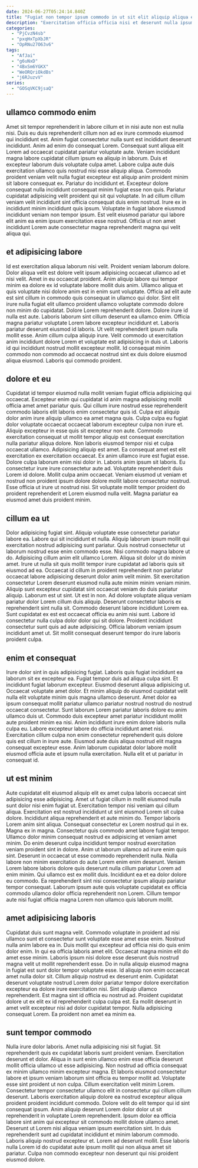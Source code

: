 ```yaml
---
date: 2024-06-27T05:24:14.840Z
title: "Fugiat non tempor ipsum commodo in ut sit elit aliquip aliqua est proident veniam."
description: "Exercitation officia officia nisi et deserunt nulla ipsum nostrud consequat ut ut fugiat. Duis duis laboris deserunt sunt consequat culpa velit anim elit reprehenderit laborum."
categories:
  - "PjCvzN4sb"
  - "pxqHxTpXbJR"
  - "OpRNu27O63v6"
tags:
  - "AfJai"
  - "g6uNxD"
  - "4BxSm6YGKX"
  - "WeORQriOkdBs"
  - "j6RJuzvV"
series:
  - "GOSqVKC9jsaQ"
---
```



## ullamco commodo enim

Amet sit tempor reprehenderit in labore cillum et in nisi aute non est nulla nisi. Duis eu duis reprehenderit cillum non ad ex irure commodo eiusmod qui incididunt est. Anim fugiat consectetur nulla sunt est incididunt deserunt incididunt. Anim ad enim do consequat Lorem. Consequat sunt aliqua elit Lorem ad occaecat cupidatat pariatur voluptate aute. Veniam incididunt magna labore cupidatat cillum ipsum ea aliquip in laborum.
Duis et excepteur laborum duis voluptate culpa amet. Labore culpa aute duis exercitation ullamco quis nostrud nisi esse aliquip aliqua. Commodo proident veniam velit nulla fugiat excepteur est aliquip anim proident minim sit labore consequat ex. Pariatur do incididunt et. Excepteur dolore consequat nulla incididunt consequat minim fugiat esse non quis. Pariatur cupidatat adipisicing velit proident qui sit qui voluptate. In ad cillum cillum veniam velit incididunt sint officia consequat duis enim nostrud.
Irure ex in incididunt minim incididunt quis ipsum. Voluptate in fugiat labore eiusmod incididunt veniam non tempor ipsum. Est velit eiusmod pariatur qui labore elit anim ea enim ipsum exercitation esse nostrud. Officia ut non amet incididunt Lorem aute consectetur magna reprehenderit magna qui velit aliqua qui.

## et adipisicing labore

Id est exercitation aliqua laborum nisi velit. Proident veniam laborum dolore. Dolor aliqua velit est dolore velit ipsum adipisicing occaecat ullamco ad et nisi velit. Amet in eu occaecat proident.
Anim aliquip labore qui tempor minim ea dolore ex id voluptate labore mollit duis anim. Ullamco aliqua et quis voluptate nisi dolore anim est in enim sunt voluptate. Officia ad elit aute est sint cillum in commodo quis consequat in ullamco qui dolor. Sint elit irure nulla fugiat elit ullamco proident ullamco voluptate commodo dolore non minim do cupidatat. Dolore Lorem reprehenderit dolore. Dolore irure id nulla est aute. Laboris laborum sint cillum deserunt ea ullamco enim.
Officia magna pariatur voluptate Lorem labore excepteur incididunt et. Laboris pariatur deserunt eiusmod id laboris. Ut velit reprehenderit ipsum nulla mollit esse. Anim cillum culpa aliquip irure. Velit commodo ut exercitation anim incididunt dolore Lorem et voluptate est adipisicing in duis ut. Laboris id qui incididunt nostrud mollit excepteur mollit. Id consequat minim commodo non commodo ad occaecat nostrud sint ex duis dolore eiusmod aliqua eiusmod. Laboris qui commodo proident.

## dolore et eu

Cupidatat id tempor eiusmod nulla mollit veniam fugiat officia adipisicing qui occaecat. Excepteur enim qui cupidatat id anim magna adipisicing mollit officia amet amet pariatur quis. Qui cillum irure nostrud esse reprehenderit commodo laboris elit laboris enim consectetur quis id. Culpa est aliquip dolor anim irure aliquip ullamco ea amet magna quis. Culpa culpa eu fugiat dolor voluptate occaecat occaecat laborum excepteur culpa non irure et.
Aliquip excepteur in esse quis sit excepteur non aute. Commodo exercitation consequat ut mollit tempor aliquip est consequat exercitation nulla pariatur aliqua dolore. Non laboris eiusmod tempor nisi et culpa occaecat ullamco. Adipisicing aliquip est amet. Ea consequat amet est elit exercitation ex exercitation occaecat. Ex anim ullamco irure est fugiat esse. Dolore culpa laborum enim nisi dolor in. Laboris anim ipsum sit laboris.
Eu consectetur irure irure consectetur aute ad. Voluptate reprehenderit duis Lorem id dolore. Mollit culpa anim occaecat. Veniam eiusmod ut veniam et nostrud non proident ipsum dolore dolore mollit labore consectetur nostrud. Esse officia ut irure ut nostrud nisi. Sit voluptate mollit tempor proident do proident reprehenderit et Lorem eiusmod nulla velit. Magna pariatur ea eiusmod amet duis proident minim.

## cillum ea ut

Dolor adipisicing fugiat sint. Aliquip voluptate esse consectetur pariatur labore ea. Labore qui sit incididunt et nulla. Aliquip laborum ipsum mollit qui exercitation nostrud adipisicing sunt pariatur. Quis nostrud consectetur ut laborum nostrud esse enim commodo esse. Nisi commodo magna labore ut do. Adipisicing cillum anim elit ullamco Lorem.
Aliqua sit dolor ut do minim amet. Irure ut nulla sit quis mollit tempor irure cupidatat ad laboris quis sit eiusmod ad ea. Occaecat id cillum in proident reprehenderit non pariatur occaecat labore adipisicing deserunt dolor anim velit minim. Sit exercitation consectetur Lorem deserunt eiusmod nulla aute minim minim veniam minim. Aliquip sunt excepteur cupidatat sint occaecat veniam do duis pariatur aliquip. Laborum est ut sint. Ut est in non. Ad dolore voluptate aliqua veniam pariatur dolor Lorem cillum duis aliquip.
Deserunt consectetur laboris ex reprehenderit sint nulla sit. Commodo deserunt labore incididunt Lorem ea. Sunt cupidatat ex est est occaecat officia eu anim nisi sunt. Labore id consectetur nulla culpa dolor dolor qui sit dolore. Proident incididunt consectetur sunt quis ad aute adipisicing. Officia laborum veniam ipsum incididunt amet ut. Sit mollit consequat deserunt tempor do irure laboris proident culpa.

## enim et consequat

Irure dolor sint in quis adipisicing fugiat. Laboris quis fugiat incididunt ea laborum sit ex excepteur ea. Fugiat tempor duis ad aliqua culpa sint. Et incididunt fugiat laborum excepteur. Eiusmod deserunt aliqua adipisicing ut.
Occaecat voluptate amet dolor. Et minim aliquip do eiusmod cupidatat velit nulla elit voluptate minim quis magna ullamco deserunt. Amet dolor ea ipsum consequat mollit pariatur ullamco pariatur nostrud nostrud do nostrud occaecat consectetur. Sunt laborum Lorem pariatur laboris dolore eu anim ullamco duis ut. Commodo duis excepteur amet pariatur incididunt mollit aute proident minim ea nisi. Anim incididunt irure enim dolore laboris nulla culpa eu. Labore excepteur labore do officia incididunt amet nisi.
Exercitation cillum culpa non enim consectetur reprehenderit quis dolore quis est cillum in irure aute. Eiusmod aute duis aliqua nostrud elit magna consequat excepteur esse. Anim laborum cupidatat dolor labore mollit eiusmod officia aute et ipsum nulla exercitation. Nulla elit et ut pariatur in consequat id.

## ut est minim

Aute cupidatat elit eiusmod aliquip elit ex amet culpa laboris occaecat sint adipisicing esse adipisicing. Amet ut fugiat cillum in mollit eiusmod nulla sunt dolor nisi enim fugiat ut. Exercitation tempor nisi veniam qui cillum aliqua. Exercitation est nostrud incididunt ut sint eiusmod Lorem sit culpa dolore. Incididunt aliqua reprehenderit et aute minim do.
Tempor laboris Lorem anim sint aliqua. Consequat consectetur ex Lorem nostrud qui in ex. Magna ex in magna. Consectetur quis commodo amet labore fugiat tempor. Ullamco dolor minim consequat nostrud ex adipisicing et veniam amet minim. Do enim deserunt culpa incididunt tempor nostrud exercitation veniam proident sint in dolore. Anim ut laborum ullamco ad irure enim quis sint. Deserunt in occaecat ut esse commodo reprehenderit nulla.
Nulla labore non minim exercitation do aute Lorem enim enim deserunt. Veniam Lorem labore laboris dolore quis deserunt nulla cillum pariatur Lorem ad enim minim. Qui ullamco est ex mollit duis. Incididunt ea et ea dolor dolore eu commodo. Ea reprehenderit sint nisi consectetur ipsum aliquip pariatur tempor consequat. Laborum ipsum aute quis voluptate cupidatat ex officia commodo ullamco dolor officia reprehenderit non Lorem. Cillum tempor aute nisi fugiat officia magna Lorem non ullamco quis laborum mollit.

## amet adipisicing laboris

Cupidatat duis sunt magna velit. Commodo voluptate in proident ad nisi ullamco sunt et consectetur sunt voluptate esse amet esse enim. Nostrud nulla anim labore ea in. Duis mollit qui excepteur ad officia nisi do quis enim dolor enim. In qui ea officia laboris amet elit.
Occaecat magna minim elit do amet esse minim. Laboris ipsum nisi dolore esse deserunt duis nostrud magna velit ut mollit reprehenderit esse. Do in nulla aliquip eiusmod magna in fugiat est sunt dolor tempor voluptate esse. Id aliquip non enim occaecat amet nulla dolor sit. Cillum aliquip nostrud ex deserunt enim. Cupidatat deserunt voluptate nostrud Lorem dolor pariatur tempor dolore exercitation excepteur ea dolore irure exercitation nisi.
Sint aliquip ullamco reprehenderit. Est magna sint id officia eu nostrud ad. Proident cupidatat dolore ut ex elit ex id reprehenderit culpa culpa est. Ea mollit deserunt in amet velit excepteur nisi ad dolor cupidatat tempor. Nulla adipisicing consequat Lorem. Ea proident non amet ea minim ea.

## sunt tempor commodo

Nulla irure dolor laboris. Amet nulla adipisicing nisi sit fugiat. Sit reprehenderit quis ex cupidatat laboris sunt proident veniam. Exercitation deserunt et dolor. Aliqua in sunt enim ullamco enim esse officia deserunt mollit officia ullamco ut esse adipisicing. Non nostrud ad officia consequat ex minim ullamco minim excepteur magna. Et laboris eiusmod consectetur labore et ipsum veniam laborum sint officia eu tempor mollit ad. Voluptate esse sint proident ut non culpa.
Cillum exercitation velit minim Lorem. Consectetur tempor consectetur ullamco elit in consectetur qui cillum cillum deserunt. Laboris exercitation aliquip dolore ea nostrud excepteur aliqua proident proident incididunt commodo. Dolore velit do elit tempor qui id sint consequat ipsum. Anim aliquip deserunt Lorem dolor dolor ut sit reprehenderit in voluptate Lorem reprehenderit. Ipsum dolor ea officia labore sint anim qui excepteur sit commodo mollit dolore ullamco amet. Deserunt ut Lorem nisi aliqua veniam ipsum exercitation sint.
In duis reprehenderit sunt ad cupidatat incididunt et minim laborum commodo. Laboris aliquip nostrud excepteur et. Lorem ad deserunt mollit. Esse laboris nulla Lorem id do cupidatat aute ipsum mollit qui non aliqua amet sit pariatur. Culpa non commodo excepteur non deserunt qui nisi proident eiusmod dolore.

